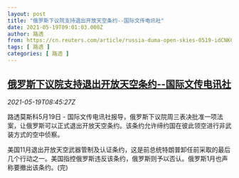 ```yaml
---
layout: post
title: "俄罗斯下议院支持退出开放天空条约--国际文传电讯社"
date: 2021-05-19T09:01:03.000Z
author: 路透
from: https://cn.reuters.com/article/russia-duma-open-skies-0519-idCNKCS2D00TE
tags: [ 路透 ]
categories: [ 路透 ]
---
```

<!--1621414863000-->
[俄罗斯下议院支持退出开放天空条约--国际文传电讯社](https://cn.reuters.com/article/russia-duma-open-skies-0519-idCNKCS2D00TE)
------

<div>
<div><i>2021-05-19T08:45:27Z</i></div><p>路透莫斯科5月19日 - 国际文传电讯社报导，俄罗斯下议院周三表决批准一项法案，让俄罗斯可以正式退出开放天空条约。该条约允许缔约国在彼此领空进行非武装方式的空中侦察。</p><p>美国11月退出开放天空武器管制及认证条约，这是前总统特朗普卸任前采取的最后几个行动之一。美国指控俄罗斯违反该条约，俄罗斯则予以否认。俄罗斯1月也声称要撤出该条约。(完)</p>
</div>
